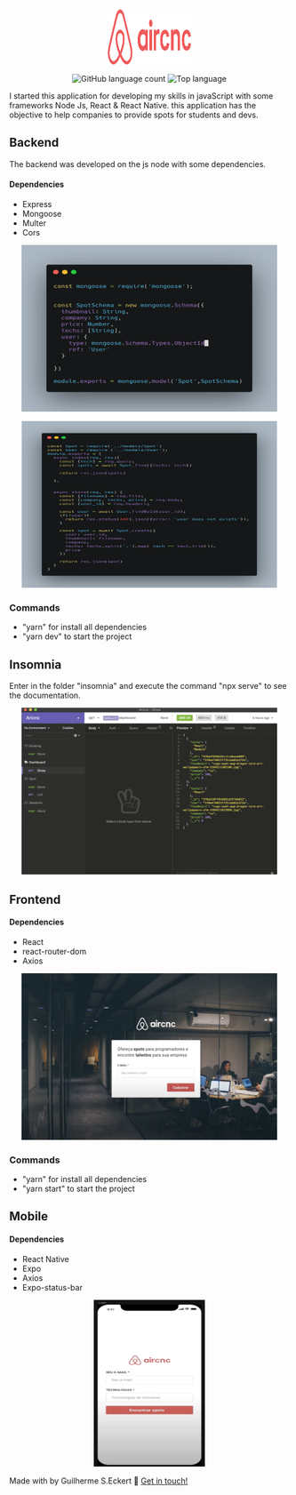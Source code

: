 <p align="center">
  <img width="150" height="100" src="img/logo.png">
</p>

<p align="center">
  <img alt="GitHub language count" src="https://img.shields.io/github/languages/count/commonality/readme-inspector.svg">
  <img alt="Top language" src="https://img.shields.io/github/languages/top/commonality/readme-inspector.svg">
</p>


<div>
I started this application for developing my skills in javaScript with some frameworks Node Js, React & React Native. this application has the objective to help companies to provide spots for students and devs.

</div>

<div>

## Backend

The backend was developed on the js node with some dependencies.

#### Dependencies
  * Express
  * Mongoose
  * Multer
  * Cors

<p align="center">
  <img width="460" height="300" src="img/Model.png">
</p>

<p align="center">
  <img width="460" height="300" src="img/Controller.png">
</p>



### Commands

  - "yarn" for install all dependencies
  - "yarn dev" to start the project

## Insomnia

Enter in the folder "insomnia" and execute the command "npx serve" to see the documentation.

<p align="center">
  <img width="460" height="300" src="img/insomnia.png">
</p>


</div>

<div>

## Frontend

#### Dependencies
  * React
  * react-router-dom
  * Axios

<p align="center">
  <img width="460" height="300" src="img/web.png">
</p>


### Commands

  - "yarn" for install all dependencies
  - "yarn start" to start the project

## Mobile

#### Dependencies

  * React Native
  * Expo
  * Axios
  * Expo-status-bar

<p align="center">
  <img width="200" height="300" src="img/mobile.png">
</p>

</div>


Made with by Guilherme S.Eckert :wave: [Get in touch!](https://www.linkedin.com/in/guilherme-eckert/)